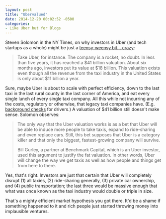 ```yaml
---
layout: post
title: "Ubervalued"
date: 2014-12-20 00:02:52 -0500
categories: 
- Like Uber but for Blogs
---
```


Steven Solomon in the NY Times, on why investors in Uber (and tech startups as a whole) might be just a [teensy-weensy bit… crazy](http://dealbook.nytimes.com/2014/12/16/throwing-money-at-start-ups-in-frenzy-to-find-the-next-uber/):

> Take Uber, for instance. The company is a rocket, no doubt. In less than five years, it has reached a $41 billion valuation. About six months ago, investors put its value at $18 billion. This valuation exists even though all the revenue from the taxi industry in the United States is only about $11 billion a year.

Sure, maybe Uber is about to scale with perfect efficiency, down to the last taxi in the last rural county in the last corner of America, and eat every single lunch of every single taxi company. All this while not incurring any of the costs, regulatory or otherwise, that legacy taxi companies have. (E.g. [background checks](http://www.theguardian.com/technology/2014/dec/10/uber-sued-california-driver-background-checks) for drivers.) A valuation of $41 billion still doesn't make sense. Solomon observes:

> The only way that the Uber valuation works is as a bet that Uber will be able to induce more people to take taxis, expand to ride-sharing and even replace cars. Still, this bet supposes that Uber is a category killer and that only the biggest, fastest-growing company will survive. 
>
> Bill Gurley, a partner at Benchmark Capital, which is an Uber investor, used this argument to justify the fat valuation. In other words, Uber will change the way we get taxis as well as how people and things get from here to there.

Yes, that's right. Investors are just that certain that Uber will completely disrupt (1) all taxies, (2) ride-sharing generally, (3) private car ownership, and (4) public transportation; the last three would be massive enough that what was once known as the taxi industry would double or triple in size. 

That's a mighty efficient market hypothesis you got there. It'd be a shame if something happened to it and rich people just started throwing money into implausible ventures.

